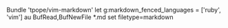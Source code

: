 Bundle 'tpope/vim-markdown'
let g:markdown_fenced_languages = ['ruby', 'vim']
au BufRead,BufNewFile *.md set filetype=markdown

